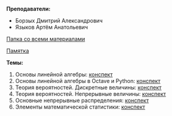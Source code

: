 **Преподаватели:**
- Борзых Дмитрий Александрович
- Языков Артём Анатольевич

[Папка со всеми материалами](https://disk.yandex.ru/d/7Zu7NFiDRayV4w)

[Памятка](Памятка.md)

**Темы:**
1. Основы линейной алгебры: [конспект](1_Основы_алгебры.md)
2. Основы линейной алгебры в Octave и Python: [конспект](2_Основы_алгебры_в_Octave_и_Python)
3. Теория вероятностей. Дискретные величины: [конспект](3._Теория_вероятностей-Дискретные_величины)
4. Теория вероятностей. Непрерывные величины: [конспект](4_Теория_вероятностей-Непрерывные_величины)
5. Основные непрерывные распределения: [конспект](5_Основные_непрерывные_распределения)
6. Элементы математической статистики: [конспект](6_Элементы_математической_статистики)
